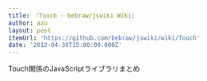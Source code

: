 ```yaml
---
title: 『Touch · bebraw/jswiki Wiki』
author: azu
layout: post
itemUrl: 'https://github.com/bebraw/jswiki/wiki/Touch'
date: '2012-04-30T15:00:00.000Z'
---
```

Touch関係のJavaScriptライブラリまとめ
